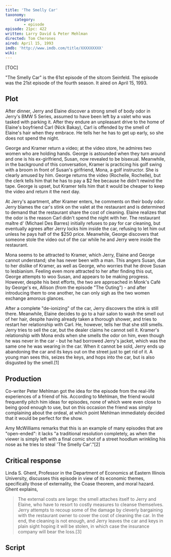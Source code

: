 ```yaml
---
title: 'The Smelly Car'
taxonomy:
    category:
        - episode
episode: 21pc: 422         
written: Larry David & Peter Mehlman
directed: Tom Cherones
aired: April 15, 1993
imdb: 'http://www.imdb.com/title/XXXXXXXXX'
wiki: 
---
```


[TOC]

"The Smelly Car" is the 61st episode of the sitcom Seinfeld. The episode was the 21st episode of the fourth season. It aired on April 15, 1993.

## Plot

After dinner, Jerry and Elaine discover a strong smell of body odor in Jerry's BMW 5 Series, assumed to have been left by a valet who was tasked with parking it. After they endure an unpleasant drive to the home of Elaine's boyfriend Carl (Nick Bakay), Carl is offended by the smell of Elaine's hair when they embrace. He tells her he has to get up early, so she does not spend the night.

George and Kramer return a video; at the video store, he admires two women who are holding hands. George is astounded when they turn around and one is his ex-girlfriend, Susan, now revealed to be bisexual. Meanwhile, in the background of this conversation, Kramer is practicing his golf swing with a broom in front of Susan's girlfriend, Mona, a golf instructor. She is clearly amused by him. George returns the video (Rochelle, Rochelle), but the clerk tells him that he has to pay a $2 fee because he didn't rewind the tape. George is upset, but Kramer tells him that it would be cheaper to keep the video and return it the next day.

At Jerry's apartment, after Kramer enters, he comments on their body odor. Jerry blames the car's stink on the valet at the restaurant and is determined to demand that the restaurant share the cost of cleaning. Elaine realizes that the odor is the reason Carl didn't spend the night with her. The restaurant maître d' (Michael Des Barres) initially refuses to pay for car cleaning, but eventually agrees after Jerry locks him inside the car, refusing to let him out unless he pays half of the $250 price. Meanwhile, George discovers that someone stole the video out of the car while he and Jerry were inside the restaurant.

Mona seems to be attracted to Kramer, which Jerry, Elaine and George cannot understand; she has never been with a man. This angers Susan, due to her dislike of Kramer, as well as George, who worries that he drove Susan to lesbianism. Feeling even more attracted to her after finding this out, George attempts to woo Susan, and appears to be making progress. However, despite his best efforts, the two are approached in Monk's Café by George's ex, Allison (from the episode "The Outing") - and after introducing them to one another, he can only sigh as the two women exchange amorous glances.

After a complete "de-ionizing" of the car, Jerry discovers the stink is still there. Meanwhile, Elaine decides to go to a hair salon to wash the smell out of her hair, despite having already taken a thorough shower, and tries to restart her relationship with Carl. He, however, tells her that she still smells. Jerry tries to sell the car, but the dealer claims he cannot sell it. Kramer's relationship with Mona ends when she smells the odor on him, even though he was never in the car - but he had borrowed Jerry's jacket, which was the same one he was wearing in the car. When it cannot be sold, Jerry ends up abandoning the car and its keys out on the street just to get rid of it. A young man sees this, seizes the keys, and hops into the car, but is also disgusted by the smell.[1]

## Production

Co-writer Peter Mehlman got the idea for the episode from the real-life experiences of a friend of his. According to Mehlman, the friend would frequently pitch him ideas for episodes, none of which were even close to being good enough to use, but on this occasion the friend was simply complaining about the ordeal, at which point Mehlman immediately decided that it would be perfect for the show.

Amy McWilliams remarks that this is an example of many episodes that are "open-ended": it lacks "a traditional resolution completely, as when the viewer is simply left with a final comic shot of a street hoodlum wrinkling his nose as he tries to steal 'The Smelly Car'."[2]

## Critical response

Linda S. Ghent, Professor in the Department of Economics at Eastern Illinois University, discusses this episode in view of its economic themes, specifically those of externality, the Coase theorem, and moral hazard. Ghent explains,

> The external costs are large: the smell attaches itself to Jerry and Elaine, who have to resort to costly measures to cleanse themselves. Jerry attempts to recoup some of the damage by cleverly bargaining with the restaurant owner to cover the cost of cleaning the car. In the end, the cleaning is not enough, and Jerry leaves the car and keys in plain sight hoping it will be stolen, in which case the insurance company will bear the loss.[3]

## Script
